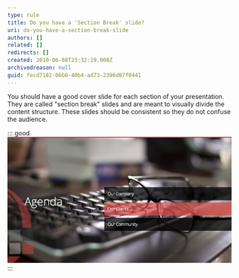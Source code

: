 ```yaml
---
type: rule
title: Do you have a 'Section Break' slide?
uri: do-you-have-a-section-break-slide
authors: []
related: []
redirects: []
created: 2010-06-08T23:32:19.000Z
archivedreason: null
guid: fecd7182-06b6-40b4-ad73-2396d07f0441
---
```

You should have a good cover slide for each section of your presentation. They are called "section break" slides and are meant to visually divide the content structure. These slides should be                     consistent so they do not confuse the audience.

<!--endintro-->

::: good
![Figure: Good example - This is very clear that we are up to part 2 of the presentation](sectionbreak.jpg)
:::